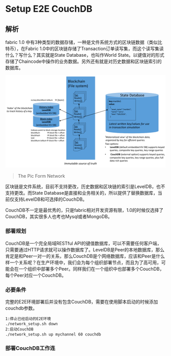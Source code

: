 # Setup E2E CouchDB

## 解析
fabric 1.0 中有3种类型的数据存储，一种是文件系统方式的区块链数据（类似比特币），在Fabric 1.0中的区块链存储了Transaction订单读写集，而这个读写集读什么？写什么？其实就是State Database，也叫作World State。以键值对的形式存储了Chaincode中操作的业务数据。另外还有就是对历史数据和区块链索引的数据库。

![png](../images/CouchDB.png)
> The Pic Form Network

区块链是文件系统，目前不支持更改，历史数据和区块链的索引是LevelDB，也不支持更改。而State Database是直接和业务相关的，所以提供了替换数据库，当前仅支持LevelDB和可选择的CouchDB。

CouchDB不一定是最优秀的，只是fabric相对开发资源有限，1.0的时候仅选择了CouchDB，其实很多人也考也Mysql或者MongoDB。

### 部署规划
CouchDB是一个完全局域RESTful API的键值数据库，可以不需要任何客户端，只需要通过HTTP请求就可以操作数据库了。LevelDB是Peer的本地数据库，那么肯定是和Peer一对一的关系，那么CouchDB是个网络数据库，应该和Peer是什么样一个关系呢？在生产环境中，我们会为每个组织部署节点，而且为了高可用，可能会在一个组织中部署多个Peer。同样我们在一个组织中也部署多个CouchDB，每个Peer对应一个CouchDB。

### 必要条件
完整的E2E环境部署后并没有包含CouchDB，需要在使用脚本启动的时候添加couchdb参数。

    1:停止已经启动的E2E环境
    ./network_setup.sh down
    2:启动CouchDB
    ./network_setup.sh up mychannel 60 couchdb

### 部署CouchDB工作连
